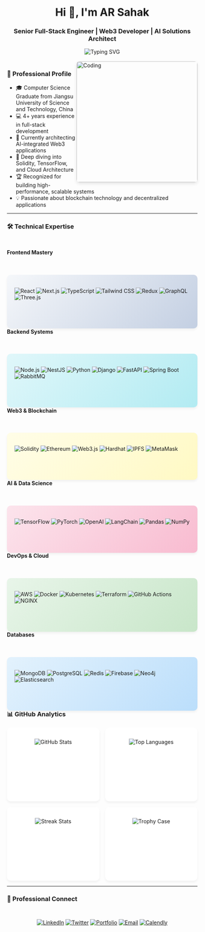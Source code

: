 <h1 align="center">Hi 👋, I'm AR Sahak</h1>
<h3 align="center">Senior Full-Stack Engineer | Web3 Developer | AI Solutions Architect</h3>

<div align="center">
  <img src="https://readme-typing-svg.demolab.com?font=Fira+Code&weight=600&size=22&duration=3000&pause=1000&color=38BDF8&center=true&vCenter=true&width=600&lines=Building+scalable+web+solutions;Web3+and+Blockchain+Enthusiast;AI+Integration+Specialist;Enterprise-grade+Application+Developer" alt="Typing SVG" />
</div>

<br/>

<img align="right" alt="Coding" src="https://raw.githubusercontent.com/arsahak/arsahak/main/assets/coding.gif" width="320" style="border-radius:8px;box-shadow:0 4px 8px rgba(0,0,0,0.1);"/>

### 🚀 Professional Profile

- 🎓 Computer Science Graduate from Jiangsu University of Science and Technology, China
- 💻 4+ years experience in full-stack development
- 🔭 Currently architecting AI-integrated Web3 applications
- 🌱 Deep diving into Solidity, TensorFlow, and Cloud Architecture
- 🏆 Recognized for building high-performance, scalable systems
- 💡 Passionate about blockchain technology and decentralized applications

---

### 🛠️ Technical Expertise

<div style="display: grid; grid-template-columns: repeat(auto-fit, minmax(300px, 1fr)); gap: 20px; margin-top: 25px;">

#### **Frontend Mastery** <div style="height: 12px;"></div>
<div style="background: linear-gradient(135deg, #f5f7fa 0%, #c3cfe2 100%); padding: 20px; border-radius: 10px; height: 100%; box-shadow: 0 4px 6px rgba(0,0,0,0.05);">
  
![React](https://img.shields.io/badge/-React-61DAFB?style=for-the-badge&logo=react&logoColor=white)
![Next.js](https://img.shields.io/badge/-Next.js-000000?style=for-the-badge&logo=next.js&logoColor=white)
![TypeScript](https://img.shields.io/badge/-TypeScript-3178C6?style=for-the-badge&logo=typescript&logoColor=white)
![Tailwind CSS](https://img.shields.io/badge/-Tailwind_CSS-38B2AC?style=for-the-badge&logo=tailwind-css&logoColor=white)
![Redux](https://img.shields.io/badge/-Redux-764ABC?style=for-the-badge&logo=redux&logoColor=white)
![GraphQL](https://img.shields.io/badge/-GraphQL-E10098?style=for-the-badge&logo=graphql&logoColor=white)
![Three.js](https://img.shields.io/badge/-Three.js-000000?style=for-the-badge&logo=three.js&logoColor=white)

</div>

#### **Backend Systems** <div style="height: 12px;"></div>
<div style="background: linear-gradient(135deg, #e0f7fa 0%, #b2ebf2 100%); padding: 20px; border-radius: 10px; height: 100%; box-shadow: 0 4px 6px rgba(0,0,0,0.05);">
  
![Node.js](https://img.shields.io/badge/-Node.js-339933?style=for-the-badge&logo=node.js&logoColor=white)
![NestJS](https://img.shields.io/badge/-NestJS-E0234E?style=for-the-badge&logo=nestjs&logoColor=white)
![Python](https://img.shields.io/badge/-Python-3776AB?style=for-the-badge&logo=python&logoColor=white)
![Django](https://img.shields.io/badge/-Django-092E20?style=for-the-badge&logo=django&logoColor=white)
![FastAPI](https://img.shields.io/badge/-FastAPI-009688?style=for-the-badge&logo=fastapi&logoColor=white)
![Spring Boot](https://img.shields.io/badge/-Spring_Boot-6DB33F?style=for-the-badge&logo=spring-boot&logoColor=white)
![RabbitMQ](https://img.shields.io/badge/-RabbitMQ-FF6600?style=for-the-badge&logo=rabbitmq&logoColor=white)

</div>

#### **Web3 & Blockchain** <div style="height: 12px;"></div>
<div style="background: linear-gradient(135deg, #fffde7 0%, #fff9c4 100%); padding: 20px; border-radius: 10px; height: 100%; box-shadow: 0 4px 6px rgba(0,0,0,0.05);">
  
![Solidity](https://img.shields.io/badge/-Solidity-363636?style=for-the-badge&logo=solidity&logoColor=white)
![Ethereum](https://img.shields.io/badge/-Ethereum-3C3C3D?style=for-the-badge&logo=ethereum&logoColor=white)
![Web3.js](https://img.shields.io/badge/-Web3.js-F16822?style=for-the-badge&logo=web3.js&logoColor=white)
![Hardhat](https://img.shields.io/badge/-Hardhat-FFF100?style=for-the-badge&logo=hardhat&logoColor=black)
![IPFS](https://img.shields.io/badge/-IPFS-65C2CB?style=for-the-badge&logo=ipfs&logoColor=white)
![MetaMask](https://img.shields.io/badge/-MetaMask-F6851B?style=for-the-badge&logo=metamask&logoColor=white)

</div>

#### **AI & Data Science** <div style="height: 12px;"></div>
<div style="background: linear-gradient(135deg, #fce4ec 0%, #f8bbd0 100%); padding: 20px; border-radius: 10px; height: 100%; box-shadow: 0 4px 6px rgba(0,0,0,0.05);">
  
![TensorFlow](https://img.shields.io/badge/-TensorFlow-FF6F00?style=for-the-badge&logo=tensorflow&logoColor=white)
![PyTorch](https://img.shields.io/badge/-PyTorch-EE4C2C?style=for-the-badge&logo=pytorch&logoColor=white)
![OpenAI](https://img.shields.io/badge/-OpenAI-412991?style=for-the-badge&logo=openai&logoColor=white)
![LangChain](https://img.shields.io/badge/-LangChain-00A67D?style=for-the-badge)
![Pandas](https://img.shields.io/badge/-Pandas-150458?style=for-the-badge&logo=pandas&logoColor=white)
![NumPy](https://img.shields.io/badge/-NumPy-013243?style=for-the-badge&logo=numpy&logoColor=white)

</div>

#### **DevOps & Cloud** <div style="height: 12px;"></div>
<div style="background: linear-gradient(135deg, #e8f5e9 0%, #c8e6c9 100%); padding: 20px; border-radius: 10px; height: 100%; box-shadow: 0 4px 6px rgba(0,0,0,0.05);">
  
![AWS](https://img.shields.io/badge/-AWS-232F3E?style=for-the-badge&logo=amazon-aws&logoColor=white)
![Docker](https://img.shields.io/badge/-Docker-2496ED?style=for-the-badge&logo=docker&logoColor=white)
![Kubernetes](https://img.shields.io/badge/-Kubernetes-326CE5?style=for-the-badge&logo=kubernetes&logoColor=white)
![Terraform](https://img.shields.io/badge/-Terraform-623CE4?style=for-the-badge&logo=terraform&logoColor=white)
![GitHub Actions](https://img.shields.io/badge/-GitHub_Actions-2088FF?style=for-the-badge&logo=github-actions&logoColor=white)
![NGINX](https://img.shields.io/badge/-NGINX-009639?style=for-the-badge&logo=nginx&logoColor=white)

</div>

#### **Databases** <div style="height: 12px;"></div>
<div style="background: linear-gradient(135deg, #e3f2fd 0%, #bbdefb 100%); padding: 20px; border-radius: 10px; height: 100%; box-shadow: 0 4px 6px rgba(0,0,0,0.05);">
  
![MongoDB](https://img.shields.io/badge/-MongoDB-47A248?style=for-the-badge&logo=mongodb&logoColor=white)
![PostgreSQL](https://img.shields.io/badge/-PostgreSQL-4169E1?style=for-the-badge&logo=postgresql&logoColor=white)
![Redis](https://img.shields.io/badge/-Redis-DC382D?style=for-the-badge&logo=redis&logoColor=white)
![Firebase](https://img.shields.io/badge/-Firebase-FFCA28?style=for-the-badge&logo=firebase&logoColor=black)
![Neo4j](https://img.shields.io/badge/-Neo4j-008CC1?style=for-the-badge&logo=neo4j&logoColor=white)
![Elasticsearch](https://img.shields.io/badge/-Elasticsearch-005571?style=for-the-badge&logo=elasticsearch&logoColor=white)

</div>

</div>

---

### 📊 GitHub Analytics

<div align="center" style="display: grid; grid-template-columns: 1fr 1fr; gap: 15px; margin-top: 20px;">

<div style="background: white; padding: 15px; border-radius: 10px; box-shadow: 0 4px 6px rgba(0,0,0,0.05); height: 165px;">
  
![GitHub Stats](https://github-readme-stats.vercel.app/api?username=arsahak&show_icons=true&theme=default&hide_border=true&count_private=true&include_all_commits=true&line_height=24)

</div>

<div style="background: white; padding: 15px; border-radius: 10px; box-shadow: 0 4px 6px rgba(0,0,0,0.05); height: 165px;">
  
![Top Languages](https://github-readme-stats.vercel.app/api/top-langs/?username=arsahak&layout=compact&theme=default&hide_border=true&langs_count=8)

</div>

<div style="background: white; padding: 15px; border-radius: 10px; box-shadow: 0 4px 6px rgba(0,0,0,0.05); height: 165px;">
  
![Streak Stats](https://github-readme-streak-stats.herokuapp.com/?user=arsahak&theme=default&hide_border=true)

</div>

<div style="background: white; padding: 15px; border-radius: 10px; box-shadow: 0 4px 6px rgba(0,0,0,0.05); height: 165px;">
  
![Trophy Case](https://github-profile-trophy.vercel.app/?username=arsahak&margin-w=8&no-bg=true&no-frame=true&rank=SECRET,SSS,SS,S,AAA,AA,A,B)

</div>

</div>

---

### 🤝 Professional Connect

<div align="center" style="margin-top: 30px; display: flex; justify-content: center; gap: 15px; flex-wrap: wrap;">
  
[![LinkedIn](https://img.shields.io/badge/-LinkedIn-0A66C2?style=for-the-badge&logo=linkedin&logoColor=white&width=150)](https://linkedin.com/in/arsahak)
[![Twitter](https://img.shields.io/badge/-Twitter/X-1DA1F2?style=for-the-badge&logo=twitter&logoColor=white&width=150)](https://twitter.com/arsahak)
[![Portfolio](https://img.shields.io/badge/-Portfolio-4285F4?style=for-the-badge&logo=google-chrome&logoColor=white&width=150)](https://arsahak.dev)
[![Email](https://img.shields.io/badge/-Email-EA4335?style=for-the-badge&logo=gmail&logoColor=white&width=150)](mailto:contact@arsahak.dev)
[![Calendly](https://img.shields.io/badge/-Schedule-006BFF?style=for-the-badge&logo=calendly&logoColor=white&width=150)](https://calendly.com/arsahak)

</div>
